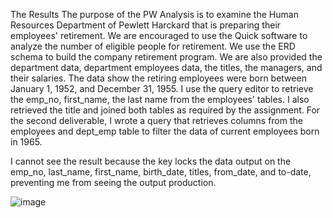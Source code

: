 The Results
The purpose of the PW Analysis is to examine the Human Resources Department of Pewlett Harckard that is preparing their employees' retirement. We are encouraged to use the Quick software to analyze the number of eligible people for retirement. We use the ERD schema to build the company retirement program. We are also provided the department data, department employees data, the titles, the managers, and their salaries. The data show the retiring employees were born between January 1, 1952, and December 31, 1955. I use the query editor to retrieve the emp_no, first_name, the last name from the employees' tables. I also retrieved the title and joined both tables as required by the assignment. For the second deliverable, I wrote a query that retrieves columns from the employees and dept_emp table to filter the data of current employees born in 1965.

 










 
 

I cannot see the result because the key locks the data output on the emp_no, last_name, first_name, birth_date, titles, from_date, and to-date, preventing me from seeing the output production.




![image](https://user-images.githubusercontent.com/85549219/128961060-fdd1ccef-e129-42a2-bf92-a1823dd40982.png)

